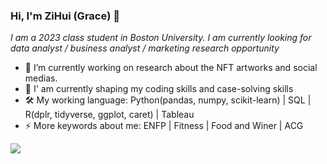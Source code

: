 ### Hi, I'm ZiHui (Grace) 👋

*I am a 2023 class student in Boston University. I am currently looking for data analyst / business analyst / marketing research opportunity*


- 🔭 I’m currently working on research about the NFT artworks and social medias.  
- 🌱 I' am currently shaping my coding skills and case-solving skills
- 🛠 My working language: Python(pandas, numpy, scikit-learn) | SQL | R(dplr, tidyverse, ggplot, caret) | Tableau
- ⚡ More keywords about me: ENFP | Fitness | Food and Winer | ACG

![](https://github-readme-stats.vercel.app/api?username=ZiHuiGan&theme=dark)
